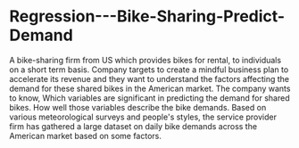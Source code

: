 # Regression---Bike-Sharing-Predict-Demand
A bike-sharing firm from US which provides bikes for rental, to individuals on a short term basis.
Company targets to create a mindful business plan to accelerate its revenue and they want to understand the factors affecting the demand for these shared bikes in the American market.
The company wants to know, Which variables are significant in predicting the demand for shared bikes. How well those variables describe the bike demands.
Based on various meteorological surveys and people's styles, the service provider firm has gathered a large dataset on daily bike demands across the American market based on some factors.
